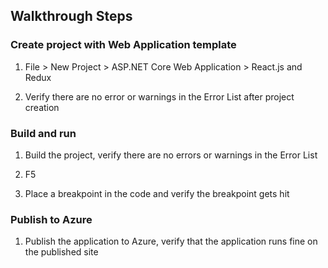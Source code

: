 ## Walkthrough Steps              

### Create project with Web Application template

1. File > New Project > ASP.NET Core Web Application > React.js and Redux

2. Verify there are no error or warnings in the Error List after project creation

### Build and run 

1. Build the project, verify there are no errors or warnings in the Error List  

2. F5   

3. Place a breakpoint in the code and verify the breakpoint gets hit  

### Publish to Azure   

1. Publish the application to Azure, verify that the application runs fine on the published site 
